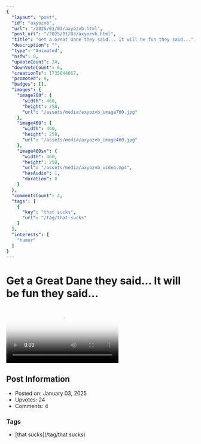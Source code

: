 ```yaml
---
{
  "layout": "post",
  "id": "axyozvb",
  "url": "/2025/01/03/axyozvb.html",
  "post_url": "/2025/01/03/axyozvb.html",
  "title": "Get a Great Dane they said... It will be fun they said...",
  "description": "",
  "type": "Animated",
  "nsfw": 0,
  "upVoteCount": 24,
  "downVoteCount": 6,
  "creationTs": 1735844667,
  "promoted": 0,
  "badges": [],
  "images": {
    "image700": {
      "width": 460,
      "height": 258,
      "url": "/assets/media/axyozvb_image700.jpg"
    },
    "image460": {
      "width": 460,
      "height": 258,
      "url": "/assets/media/axyozvb_image460.jpg"
    },
    "image460sv": {
      "width": 460,
      "height": 258,
      "url": "/assets/media/axyozvb_video.mp4",
      "hasAudio": 1,
      "duration": 8
    }
  },
  "commentsCount": 4,
  "tags": [
    {
      "key": "that sucks",
      "url": "/tag/that-sucks"
    }
  ],
  "interests": [
    "humor"
  ]
}
---
```


# Get a Great Dane they said... It will be fun they said...

<video controls playsinline loop poster="/assets/media/axyozvb_image460.jpg">
  <source src="/assets/media/axyozvb_video.mp4" type="video/mp4">
  Your browser does not support the video tag.
</video>

## Post Information

- Posted on: January 03, 2025
- Upvotes: 24
- Comments: 4

### Tags

- [that sucks](/tag/that sucks)
